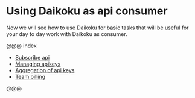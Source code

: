 # Using Daikoku as api consumer

Now we will see how to use Daikoku for basic tasks that will be useful for your day to day work with Daikoku as consumer.


@@@ index

* [Subscribe api](./1-subscribe.md)
* [Managing apikeys](./2-apikeys.md)
* [Aggregation of api keys](/.3-aggregation-of-apikeys.md)
* [Team billing](./4-billing.md)

@@@
